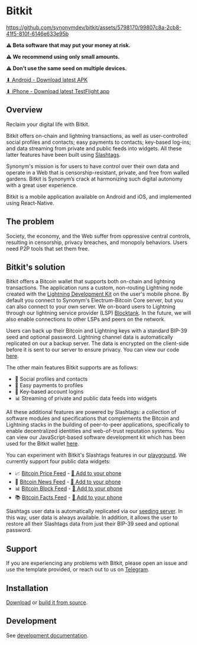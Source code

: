 # Bitkit

https://github.com/synonymdev/bitkit/assets/5798170/99807c8a-2cb8-41f5-810f-6146e633e95b

**⚠️ Beta software that may put your money at risk.**

**⚠️ We recommend using only small amounts.**

**⚠️ Don’t use the same seed on multiple devices.**

[⬇ Android - Download latest APK](https://github.com/synonymdev/bitkit/releases)

[⬇ iPhone - Download latest TestFlight app](https://testflight.apple.com/join/lGXhnwcC)


## Overview

Reclaim your digital life with Bitkit. 

Bitkit offers on-chain and lightning transactions, as well as user-controlled social profiles and contacts; easy payments to contacts; key-based log-ins; and data streaming from private and public feeds into widgets. All these latter features have been built using [Slashtags](https://slashtags.to/).  

Synonym's mission is for users to have control over their own data and operate in a Web that is censorship-resistant, private, and free from walled gardens. Bitkit is Synonym’s crack at harmonizing such digital autonomy with a great user experience.

Bitkit is a mobile application available on Android and iOS, and implemented using React-Native.

## The problem

Society, the economy, and the Web suffer from oppressive central controls, resulting in censorship, privacy breaches, and monopoly behaviors. Users need P2P tools that set them free.

## Bitkit's solution

Bitkit offers a Bitcoin wallet that supports both on-chain and lightning transactions. The application runs a custom, non-routing Lightning node created with the [Lightning Development Kit](https://github.com/lightningdevkit) on the user's mobile phone. By default you connect to Synonym's Electrum-Bitcoin Core server, but you can also connect to your own server. We on-board users to Lightning through our lightning service provider (LSP) [Blocktank](https://github.com/synonymdev/blocktank-client). In the future, we will also enable connections to other LSPs and peers on the network. 

Users can back up their Bitcoin and Lightning keys with a standard BIP-39 seed and optional password. Lightning channel data is automatically replicated on our a backup server. The data is encrypted on the client-side before it is sent to our server to ensure privacy. You can view our code [here](https://github.com/synonymdev/bitkit-backup-client).

The other main features Bitkit supports are as follows: 

* 📱 Social profiles and contacts
* 💸 Easy payments to profiles
* 🔑 Key-based account logins
* 📊 Streaming of private and public data feeds into widgets

All these additional features are powered by Slashtags: a collection of software modules and specifications that complements the Bitcoin and Lightning stacks in the building of peer-to-peer applications, specifically to enable decentralized identities and web-of-trust reputation systems. You can view our JavaScript-based software development kit which has been used for the Bitkit wallet [here](https://github.com/synonymdev/slashtags).

You can experiment with Bitkit's Slashtags features in our [playground](https://slashtags.to/#playground). We currently support four public data widgets: 

* 📈 [Bitcoin Price Feed](https://github.com/synonymdev/slashtags-widget-price-feed) - [📲 Add to your phone](https://slashtags.to/playground/price)
* 📰 [Bitcoin News Feed](https://github.com/synonymdev/slashtags-widget-news-feed) - [📲 Add to your phone](https://slashtags.to/playground/headlines)
* 📊 [Bitcoin Block Feed](https://github.com/synonymdev/slashtags-widget-bitcoin-feed) - [📲 Add to your phone](https://slashtags.to/playground/blocks)
* 📚 [Bitcoin Facts Feed](https://github.com/synonymdev/slashtags-widget-facts-feed) - [📲 Add to your phone](https://slashtags.to/playground/facts)

Slashtags user data is automatically replicated via our [seeding server](https://github.com/synonymdev/slashtag-seeding-server). In this way, user data is always available. In addition, it allows the user to restore all their Slashtags data from just their BIP-39 seed and optional password.

## Support

If you are experiencing any problems with Bitkit, please open an issue and use the template provided, or reach out to us on [Telegram](https://t.me/bitkitchat).

## Installation

[Download](https://github.com/synonymdev/bitkit/releases) or [build it from source](./BUILD.md).

## Development

See [development documentation](./DEVELOPMENT.md).
